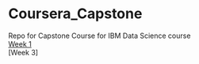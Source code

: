 # Coursera_Capstone
Repo for Capstone Course for IBM Data Science course
<br> [Week 1 ](https://github.com/manderzzzz/Coursera_Capstone/tree/main/Week%201)
<br> [Week 3]
